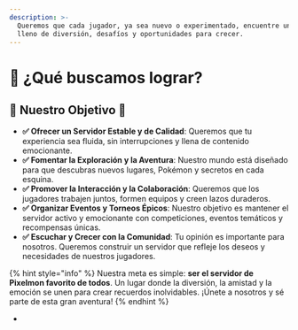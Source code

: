 ```yaml
---
description: >-
  Queremos que cada jugador, ya sea nuevo o experimentado, encuentre un lugar
  lleno de diversión, desafíos y oportunidades para crecer.
---
```


# 🌟 ¿Qué buscamos lograr?

## 🎯 **Nuestro Objetivo** 🎯

* **✅ Ofrecer un Servidor Estable y de Calidad**: Queremos que tu experiencia sea fluida, sin interrupciones y llena de contenido emocionante.
* **✅ Fomentar la Exploración y la Aventura**: Nuestro mundo está diseñado para que descubras nuevos lugares, Pokémon y secretos en cada esquina.
* **✅ Promover la Interacción y la Colaboración**: Queremos que los jugadores trabajen juntos, formen equipos y creen lazos duraderos.
* **✅ Organizar Eventos y Torneos Épicos**: Nuestro objetivo es mantener el servidor activo y emocionante con competiciones, eventos temáticos y recompensas únicas.
* **✅ Escuchar y Crecer con la Comunidad**: Tu opinión es importante para nosotros. Queremos construir un servidor que refleje los deseos y necesidades de nuestros jugadores.

{% hint style="info" %}
Nuestra meta es simple: **ser el servidor de Pixelmon favorito de todos**. Un lugar donde la diversión, la amistad y la emoción se unen para crear recuerdos inolvidables. ¡Únete a nosotros y sé parte de esta gran aventura!
{% endhint %}

*

